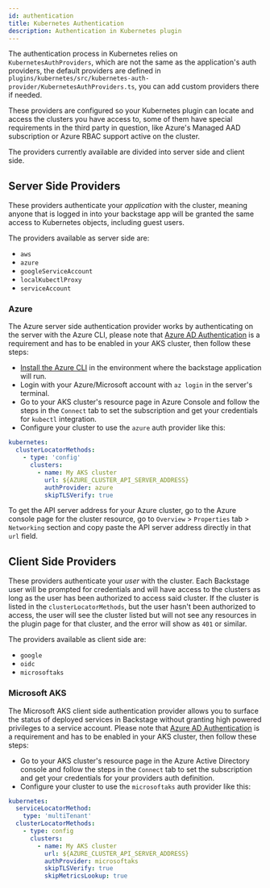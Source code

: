 ```yaml
---
id: authentication
title: Kubernetes Authentication
description: Authentication in Kubernetes plugin
---
```


The authentication process in Kubernetes relies on `KubernetesAuthProviders`, which are
not the same as the application's auth providers, the default providers are defined in
`plugins/kubernetes/src/kubernetes-auth-provider/KubernetesAuthProviders.ts`, you can
add custom providers there if needed.

These providers are configured so your Kubernetes plugin can locate and access the
clusters you have access to, some of them have special requirements in the third party in
question, like Azure's Managed AAD subscription or Azure RBAC support active on the cluster.

The providers currently available are divided into server side and client side.

## Server Side Providers

These providers authenticate your _application_ with the cluster, meaning anyone that is
logged in into your backstage app will be granted the same access to Kubernetes objects, including guest users.

The providers available as server side are:

- `aws`
- `azure`
- `googleServiceAccount`
- `localKubectlProxy`
- `serviceAccount`

### Azure

The Azure server side authentication provider works by authenticating on the server with
the Azure CLI, please note that [Azure AD Authentication][1] is a requirement and has to
be enabled in your AKS cluster, then follow these steps:

- [Install the Azure CLI][2] in the environment where the backstage application will run.
- Login with your Azure/Microsoft account with `az login` in the server's terminal.
- Go to your AKS cluster's resource page in Azure Console and follow the steps in the
  `Connect` tab to set the subscription and get your credentials for `kubectl` integration.
- Configure your cluster to use the `azure` auth provider like this:

```yaml
kubernetes:
  clusterLocatorMethods:
    - type: 'config'
      clusters:
        - name: My AKS cluster
          url: ${AZURE_CLUSTER_API_SERVER_ADDRESS}
          authProvider: azure
          skipTLSVerify: true
```

To get the API server address for your Azure cluster, go to the Azure console page for the
cluster resource, go to `Overview` > `Properties` tab > `Networking` section and copy paste
the API server address directly in that `url` field.

## Client Side Providers

These providers authenticate your _user_ with the cluster. Each Backstage user will be
prompted for credentials and will have access to the clusters as long as the user has been
authorized to access said cluster. If the cluster is listed in the `clusterLocatorMethods`,
but the user hasn't been authorized to access, the user will see the cluster listed but
will not see any resources in the plugin page for that cluster, and the error will show
as `401` or similar.

The providers available as client side are:

- `google`
- `oidc`
- `microsoftaks`

### Microsoft AKS

The Microsoft AKS client side authentication provider allows you to surface the status of deployed services in Backstage without granting high powered privileges to a service account. Please note that [Azure AD Authentication][1] is a requirement and has to be enabled in your AKS cluster, then follow these steps:

- Go to your AKS cluster's resource page in the Azure Active Directory console and follow the steps in the
  `Connect` tab to set the subscription and get your credentials for your providers auth definition.
- Configure your cluster to use the `microsoftaks` auth provider like this:

```yaml
kubernetes:
  serviceLocatorMethod:
    type: 'multiTenant'
  clusterLocatorMethods:
    - type: config
      clusters:
        - name: My AKS cluster
          url: ${AZURE_CLUSTER_API_SERVER_ADDRESS}
          authProvider: microsoftaks
          skipTLSVerify: true
          skipMetricsLookup: true
```

[1]: https://docs.microsoft.com/en-us/azure/aks/managed-aad
[2]: https://docs.microsoft.com/en-us/cli/azure/install-azure-cli?view=azure-cli-latest
